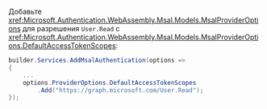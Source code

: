 Добавьте <xref:Microsoft.Authentication.WebAssembly.Msal.Models.MsalProviderOptions> для разрешения `User.Read` с <xref:Microsoft.Authentication.WebAssembly.Msal.Models.MsalProviderOptions.DefaultAccessTokenScopes>:

```csharp
builder.Services.AddMsalAuthentication(options =>
{
    ...
    options.ProviderOptions.DefaultAccessTokenScopes
        .Add("https://graph.microsoft.com/User.Read");
});
```
